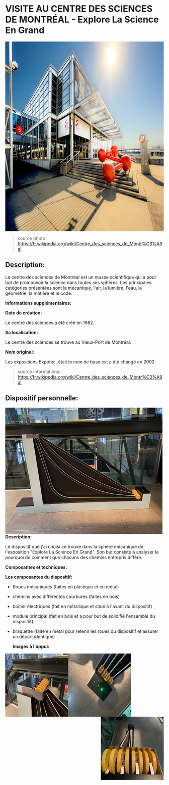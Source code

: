 # VISITE AU CENTRE DES SCIENCES DE MONTRÉAL - Explore La Science En Grand

<img align="center" width="900" height="600" src="media/entree_centre_des_sciences.jpeg">

> source photo: https://fr.wikipedia.org/wiki/Centre_des_sciences_de_Montr%C3%A9al

## Description:

Le centre des sciences de Montréal est un musée scientifique qui a pour but de promouvoir la science dans toutes ses sphères. Les principales catégories présentées sont la mécanique, l'air, la lumière, l'eau, la géométrie, la matière et le code.

**informations supplémentaires:**

**Date de création:**

Le centre des sciences a été créé en 1982.

**Sa localisation:**

Le centre des sciences se trouve au Vieux-Port de Montréal.

**Nom originel:**

Les expositions Expotec. était le nom de base est a été changé en 2002.

> source informations: https://fr.wikipedia.org/wiki/Centre_des_sciences_de_Montr%C3%A9al

## Dispositif personnelle:

<img align="left" width="500" height="400" src="media/ensemble_dispositif.jpg">

**Description:**

Le dispositif que j'ai choisi ce trouve dans la sphère mécanique de l'exposition "Explore La Science En Grand". Son but consiste à analyser le pourquoi du comment que chacuns des chemins entrepris diffère.



**Composantes et techniques:**

**Les composantes du dispositif:**

- Roues mécaniques (faites en plastique et en métal)
- chemins avec différentes courbures (faites en bois)
- boitier électriques (fait en métallique et situé à l'avant du dispositif)
- module principal (fait en bois et a pour but de solidifié l'ensemble du dispositif)
- braquette (faite en métal pour retenir les roues du dispositif et assurer un départ identique)

  **Images à l'appui:**

<img align="left" width="200" height="200" src="media/braquette_dispositif.jpg">
<img align="center" width="200" height="200" src="media/lumiere_dispositif.jpg">
<img align="right" width="200" height="200" src="media/roue_mecanique.jpg">



